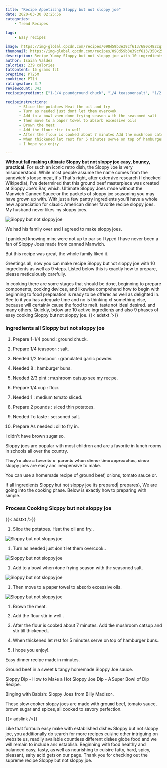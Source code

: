 ```yaml
---
title: "Recipe Appetizing Sloppy but not sloppy joe"
date: 2020-03-30 02:25:56
categories:
    - Trend Recipes
    
tags:
    - Easy recipes

image: https://img-global.cpcdn.com/recipes/098d59b3e39cf613/680x482cq70/sloppy-but-not-sloppy-joe-recipe-main-photo.jpg
thumbnail: https://img-global.cpcdn.com/recipes/098d59b3e39cf613/350x250cq70/sloppy-but-not-sloppy-joe-recipe-main-photo.jpg
description: Recipe Yummy Sloppy but not sloppy joe with 10 ingredients and 9 stages of easy cooking.
author: Isaiah Valdez
calories: 239 calories
fatContent: 15 grams fat
preptime: PT25M
cooktime: PT1H
ratingvalue: 3.7
reviewcount: 343
recipeingredient: ["1-1/4 poundground chuck", "1/4 teaspoonsalt", "1/2 teaspoongranulated garlic powder", "8hamburger buns", "2/3 pintmushroom catsup see my recipe", "1/4 cupflour", "1medium tomato sliced", "2 poundssliced thin potatoes", "To tasteseasoned salt", "As neededoil to fry in"]

recipeinstructions: 
      - Slice the potatoes Heat the oil and fry 
      - Turn as needed just dont let them overcook 
      - Add to a bowl when done frying season with the seasoned salt 
      - Then move to a paper towel to absorb excessive oils 
      - Brown the meat 
      - Add the flour stir in well 
      - After the flour is cooked about 7 minutes Add the mushroom catsup and stir till thickened 
      - When thickened let rest for 5 minutes serve on top of hamburger buns 
      - I hope you enjoy

---
```




**Without fail making ultimate Sloppy but not sloppy joe easy, bouncy, practical**. For such an iconic retro dish, the Sloppy Joe is very misunderstood. While most people assume the name comes from the sandwich&#39;s loose meat, it&#39;s That&#39;s right, after extensive research (I checked Wikipedia), I&#39;ve determined that this ground beef masterpiece was created at Sloppy Joe&#39;s Bar, which. Ultimate Sloppy Joes made without the Manwich Canned Sauce or the packets of sloppy joe seasoning you may have grown up with. With just a few pantry ingredients you&#39;ll have a whole new appreciation for classic American dinner favorite recipe sloppy joes. My husband never likes my sloppy joes.


![Sloppy but not sloppy joe](https://img-global.cpcdn.com/recipes/098d59b3e39cf613/680x482cq70/sloppy-but-not-sloppy-joe-recipe-main-photo.jpg "Sloppy but not sloppy joe")



We had his family over and I agreed to make sloppy joes.

I panicked knowing mine were not up to par so I typed I have never been a fan of Sloppy Joes made from canned Manwich.

But this recipe was great, the whole family liked it.


Greetings all, now you can make recipe Sloppy but not sloppy joe with 10 ingredients as well as 9 steps. Listed below this is exactly how to prepare, please meticulously carefully.

In cooking there are some stages that should be done, beginning to prepare components, cooking devices, and likewise comprehend how to begin with beginning to food preparation is ready to be offered as well as delighted in. See to it you has adequate time and no is thinking of something else, because will certainly cause the food to melt, taste not ideal desired, and many others. Quickly, below are 10 active ingredients and also 9 phases of easy cooking Sloppy but not sloppy joe.
{{< adstxt />}}

### Ingredients all Sloppy but not sloppy joe


1. Prepare 1-1/4 pound : ground chuck.

1. Prepare 1/4 teaspoon : salt.

1. Needed 1/2 teaspoon : granulated garlic powder.

1. Needed 8 : hamburger buns.

1. Needed 2/3 pint : mushroom catsup see my recipe.

1. Prepare 1/4 cup : flour.

1. Needed 1 : medium tomato sliced.

1. Prepare 2 pounds : sliced thin potatoes.

1. Needed To taste : seasoned salt.

1. Prepare As needed : oil to fry in.


I didn&#39;t have brown sugar so.

Sloppy joes are popular with most children and are a favorite in lunch rooms in schools all over the country.

They&#39;re also a favorite of parents when dinner time approaches, since sloppy joes are easy and inexpensive to make.

You can use a homemade recipe of ground beef, onions, tomato sauce or.


If all ingredients Sloppy but not sloppy joe its prepared| prepares}, We are going into the cooking phase. Below is exactly how to preparing with simple.

### Process Cooking Sloppy but not sloppy joe

{{< adstxt />}}


1. Slice the potatoes. Heat the oil and fry..



![Sloppy but not sloppy joe](https://img-global.cpcdn.com/steps/305bf8d1921e672f/160x128cq70/sloppy-but-not-sloppy-joe-recipe-step-1-photo.jpg" "Sloppy but not sloppy joe")



1. Turn as needed just don&#39;t let them overcook..



![Sloppy but not sloppy joe](https://img-global.cpcdn.com/steps/29873adc67f42f2d/160x128cq70/sloppy-but-not-sloppy-joe-recipe-step-2-photo.jpg" "Sloppy but not sloppy joe")



1. Add to a bowl when done frying season with the seasoned salt.



![Sloppy but not sloppy joe](https://img-global.cpcdn.com/steps/f4e57d78a1df4f0c/160x128cq70/sloppy-but-not-sloppy-joe-recipe-step-3-photo.jpg" "Sloppy but not sloppy joe")



1. Then move to a paper towel to absorb excessive oils.



![Sloppy but not sloppy joe](https://img-global.cpcdn.com/steps/577f4c4480c57998/160x128cq70/sloppy-but-not-sloppy-joe-recipe-step-4-photo.jpg" "Sloppy but not sloppy joe")



1. Brown the meat.



1. Add the flour stir in well..



1. After the flour is cooked about 7 minutes. Add the mushroom catsup and stir till thickened..



1. When thickened let rest for 5 minutes serve on top of hamburger buns..



1. I hope you enjoy!.




Easy dinner recipe made in minutes.

Ground beef in a sweet &amp; tangy homemade Sloppy Joe sauce.

Sloppy Dip - How to Make a Hot Sloppy Joe Dip - A Super Bowl of Dip Recipe.

Binging with Babish: Sloppy Joes from Billy Madison.

These slow cooker sloppy joes are made with ground beef, tomato sauce, brown sugar and spices, all cooked to savory perfection.


{{< adslink />}}

Like that formula easy make with established dishes Sloppy but not sloppy joe, you additionally do search for more recipes cuisine other intriguing on website us, readily available countless different dishes globe food and we will remain to include and establish. Beginning with food healthy and balanced easy, tasty, as well as nourishing to cuisine fatty, hard, spicy, pleasant, salty acid gets on our page. Thank you for checking out the supreme recipe Sloppy but not sloppy joe.
